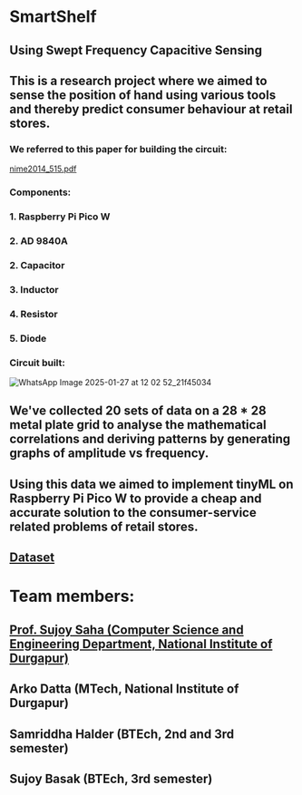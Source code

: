 # SmartShelf
## Using Swept Frequency Capacitive Sensing
##  This is a research project where we aimed to sense the position of hand using various tools and thereby predict consumer behaviour at retail stores.
### We referred to this paper for building the circuit:
[nime2014_515.pdf](https://github.com/user-attachments/files/18554242/nime2014_515.pdf)
### Components:
### 1. Raspberry Pi Pico W
### 2. AD 9840A
### 2. Capacitor
### 3. Inductor
### 4. Resistor
### 5. Diode
### Circuit built: 
![WhatsApp Image 2025-01-27 at 12 02 52_21f45034](https://github.com/user-attachments/assets/40af2822-1bdf-484d-9b0c-edca9772f9b4)
## We've collected 20 sets of data on a 28 * 28 metal plate grid to analyse the mathematical correlations and deriving patterns by generating graphs of amplitude vs frequency.
## Using this data we aimed to implement tinyML on Raspberry Pi Pico W to provide a cheap and accurate solution to the consumer-service related problems of retail stores.
## [Dataset](https://www.kaggle.com/datasets/livingthrough/smartshelfdata)
# Team members:
## [Prof. Sujoy Saha (Computer Science and Engineering Department, National Institute of Durgapur)](https://nitdgp.ac.in/department/computer-science-engineering/faculty-1/sujoy-saha-1)
## Arko Datta (MTech, National Institute of Durgapur)
## Samriddha Halder (BTEch, 2nd and 3rd semester)
## Sujoy Basak (BTEch, 3rd semester)
